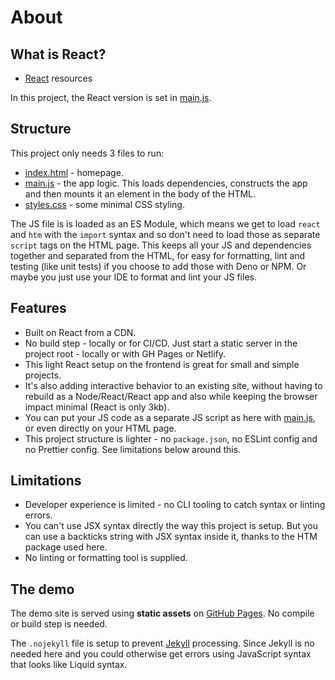 # About


## What is React?

- [React](https://michaelcurrin.github.io/dev-resources/resources/javascript/packages/react/) resources

In this project, the React version is set in [main.js](/main.js).


## Structure

This project only needs 3 files to run:

- [index.html](/index.html) - homepage.
- [main.js](/main.js) - the app logic. This loads dependencies, constructs the app and then mounts it an element in the body of the HTML.
- [styles.css](/styles.css) - some minimal CSS styling.

The JS file is is loaded as an ES Module, which means we get to load `react` and `htm` with the `import` syntax and so don't need to load those as separate `script` tags on the HTML page. This keeps all your JS and dependencies together and separated from the HTML, for easy for formatting, lint and testing (like unit tests) if you choose to add those with Deno or NPM. Or maybe you just use your IDE to format and lint your JS files.


## Features

- Built on React from a CDN.
- No build step - locally or for CI/CD. Just start a static server in the project root - locally or with GH Pages or Netlify.
- This light React setup on the frontend is great for small and simple projects.
- It's also adding interactive behavior to an existing site, without having to rebuild as a Node/React/React app and also while keeping the browser impact minimal (React is only 3kb).
- You can put your JS code as a separate JS script as here with [main.js](/main.js), or even directly on your HTML page.
- This project structure is lighter - no `package.json`, no ESLint config and no Prettier config. See limitations below around this.


## Limitations

- Developer experience is limited - no CLI tooling to catch syntax or linting errors.
- You can't use JSX syntax directly the way this project is setup. But you can use a backticks string with JSX syntax inside it, thanks to the HTM package used here.
- No linting or formatting tool is supplied.


## The demo

The demo site is served using **static assets** on [GitHub Pages](https://pages.github.com/). No compile or build step is needed.

The `.nojekyll` file is setup to prevent [Jekyll](https://pages.github.com/) processing. Since Jekyll is no needed here and you could otherwise get errors using JavaScript syntax that looks like Liquid syntax.
